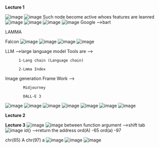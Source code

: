 **Lecture 1**

![image](https://github.com/princit/NED-Academy/assets/29123911/f6b9379b-4024-4851-b999-fc491f94fd63)
![image](https://github.com/princit/NED-Academy/assets/29123911/a54930a9-b6aa-4bda-b8de-066bf4497f48)
Such node become active whoes features are leanred 
![image](https://github.com/princit/NED-Academy/assets/29123911/8fc5c26b-6ed8-4c7b-899a-ca657fff5ce3)
![image](https://github.com/princit/NED-Academy/assets/29123911/d2ab8f19-9a59-47b3-b8ab-a217287b3d7a)
![image](https://github.com/princit/NED-Academy/assets/29123911/f2d024b8-26f8-4750-a574-82e3cf8f1969)
![image](https://github.com/princit/NED-Academy/assets/29123911/c6909ff2-80c5-4fb0-84cb-d2b078b4db98)
Google -->bart

LAMMA 

Falcon
![image](https://github.com/princit/NED-Academy/assets/29123911/af6a1807-f074-4c17-a504-1cf75e337106)
![image](https://github.com/princit/NED-Academy/assets/29123911/172dfdcc-221e-4bbe-b004-463c28b40608)
![image](https://github.com/princit/NED-Academy/assets/29123911/a5a2e5ee-6af4-4c87-b4c9-bcc1a9b02dfa)
![image](https://github.com/princit/NED-Academy/assets/29123911/9621fd0e-46c0-4561-b3f0-b6f835da3105)

LLM -->large language model Tools are -->
          
          1-Lang chain (Language chain)
          
          2-Lmma Index

Image generation Frame Work -->

            Midjourney

            DALL-E 3
![image](https://github.com/princit/NED-Academy/assets/29123911/5ee17c6f-02bd-41fd-84fd-3773773a62e6)
![image](https://github.com/princit/NED-Academy/assets/29123911/455f294f-c7fb-4e34-8584-99f3fcf45d71)
![image](https://github.com/princit/NED-Academy/assets/29123911/36bb621c-3ea0-4856-abe8-0e31020070b0)
![image](https://github.com/princit/NED-Academy/assets/29123911/6c2ff2bf-2e9f-4961-8569-14baf05168f8)
![image](https://github.com/princit/NED-Academy/assets/29123911/46ff1181-c182-4490-9055-7720c8890be0)
![image](https://github.com/princit/NED-Academy/assets/29123911/6b38d9ec-46a9-4ae2-a8fa-cc7af90fa8c3)
![image](https://github.com/princit/NED-Academy/assets/29123911/3e584d8f-353d-420d-bca1-2c5da55dc0c5)

**Lecture 2**

**Lecture 3**
![image](https://github.com/princit/NED-Academy/assets/29123911/51c4e5f5-043c-472a-83a7-6e602e5a45d5)
![image](https://github.com/princit/NED-Academy/assets/29123911/72ed6e5e-ef9e-40d3-8cea-a2f98fd71b5a)
between function argument -->shift tab
![image](https://github.com/princit/NED-Academy/assets/29123911/5fba728a-784f-4475-8276-0203c5a74f32)
id() -->return the address 
ord(A)  -65
ord(a)  -97

chr(65)
A
chr(97)
a
![image](https://github.com/princit/NED-Academy/assets/29123911/2f054dba-c0c1-4049-8075-c4394c06d1b9)
![image](https://github.com/princit/NED-Academy/assets/29123911/94bb4cd9-40cc-4a84-be33-cfced35e8a56)
![image](https://github.com/princit/NED-Academy/assets/29123911/0eb364a7-9fb6-40f0-80af-8e8a973051d4)















































